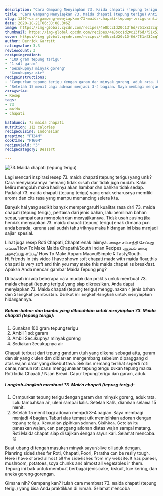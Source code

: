 ```yaml
---
description: "Cara Gampang Menyiapkan 73. Maida chapati (tepung terigu) Anti Gagal"
title: "Cara Gampang Menyiapkan 73. Maida chapati (tepung terigu) Anti Gagal"
slug: 1297-cara-gampang-menyiapkan-73-maida-chapati-tepung-terigu-anti-gagal
date: 2020-10-21T06:08:08.306Z
image: https://img-global.cpcdn.com/recipes/4e8bcc1d20c13f6d/751x532cq70/73-maida-chapati-tepung-terigu-foto-resep-utama.jpg
thumbnail: https://img-global.cpcdn.com/recipes/4e8bcc1d20c13f6d/751x532cq70/73-maida-chapati-tepung-terigu-foto-resep-utama.jpg
cover: https://img-global.cpcdn.com/recipes/4e8bcc1d20c13f6d/751x532cq70/73-maida-chapati-tepung-terigu-foto-resep-utama.jpg
author: Derrick Garrett
ratingvalue: 3.3
reviewcount: 3
recipeingredient:
- "100 gram tepung terigu"
- "1 sdt garam"
- "Secukupnya minyak goreng"
- "Secukupnya air"
recipeinstructions:
- "Campurkan tepung terigu dengan garam dan minyak goreng, aduk rata. Lalu tambahkan air, uleni sampai kalis. Setelah Kalis, diamkan selama 15 menit."
- "Setelah 15 menit bagi adonan menjadi 3-4 bagian. Saya membagi menjadi 4 bagian. Taburi alas tempat utk memipihkan adonan dengan tepung terigu. Kemudian pipihkan adonan. Sisihkan. Setelah itu panaskan wajan, dan panggang adonan diatas wajan sampai matang. Roti Maida chapati siap di sajikan dengan sayur kari. Selamat mencoba. 😊"
categories:
- Resep
tags:
- 73
- maida
- chapati

katakunci: 73 maida chapati 
nutrition: 112 calories
recipecuisine: Indonesian
preptime: "PT24M"
cooktime: "PT60M"
recipeyield: "3"
recipecategory: Dessert

---
```



![73. Maida chapati (tepung terigu)](https://img-global.cpcdn.com/recipes/4e8bcc1d20c13f6d/751x532cq70/73-maida-chapati-tepung-terigu-foto-resep-utama.jpg)

Lagi mencari inspirasi resep 73. maida chapati (tepung terigu) yang unik? Cara menyiapkannya memang tidak susah dan tidak juga mudah. Kalau keliru mengolah maka hasilnya akan hambar dan bahkan tidak sedap. Padahal 73. maida chapati (tepung terigu) yang enak seharusnya memiliki aroma dan cita rasa yang mampu memancing selera kita.

Banyak hal yang sedikit banyak mempengaruhi kualitas rasa dari 73. maida chapati (tepung terigu), pertama dari jenis bahan, lalu pemilihan bahan segar, sampai cara mengolah dan menyajikannya. Tidak usah pusing jika hendak menyiapkan 73. maida chapati (tepung terigu) enak di mana pun anda berada, karena asal sudah tahu triknya maka hidangan ini bisa menjadi sajian spesial.

Lihat juga resep Roti Chapati, Chapati enak lainnya. மைதா சப்பாத்தி செய்வது எப்படி/How To Make Maida Chapathi/South Indian Recipes ஆப்பம் மாவு அரைப்பது எப்படி/ How To Make Appam Maavu/Simple &amp; Tasty/South. Hi,Friends in this video I have shown soft chapati made with maida flour,this chapati is very soft and thin you may make this maida chapati as breakfast. Apakah Anda mencari gambar Maida Tepung png?


Di bawah ini ada beberapa cara mudah dan praktis untuk membuat 73. maida chapati (tepung terigu) yang siap dikreasikan. Anda dapat menyiapkan 73. Maida chapati (tepung terigu) menggunakan 4 jenis bahan dan 2 langkah pembuatan. Berikut ini langkah-langkah untuk menyiapkan hidangannya.

<!--inarticleads1-->

##### Bahan-bahan dan bumbu yang dibutuhkan untuk menyiapkan 73. Maida chapati (tepung terigu):

1. Gunakan 100 gram tepung terigu
1. Ambil 1 sdt garam
1. Ambil Secukupnya minyak goreng
1. Sediakan Secukupnya air


Chapati terbuat dari tepung gandum utuh yang dikenal sebagai atta, garam dan air yang diulen dan dibiarkan mengembang sebelum dipanggang di atas wajan datar yang disebut tava. Sekilas memang terlihat seperti roti canai, namun roti canai menggunakan tepung terigu bukan tepung maida. Roti India Chapati / Naan Bread. Capur tepung terigu dan garam, aduk. 

<!--inarticleads2-->

##### Langkah-langkah membuat 73. Maida chapati (tepung terigu):

1. Campurkan tepung terigu dengan garam dan minyak goreng, aduk rata. Lalu tambahkan air, uleni sampai kalis. Setelah Kalis, diamkan selama 15 menit.
1. Setelah 15 menit bagi adonan menjadi 3-4 bagian. Saya membagi menjadi 4 bagian. Taburi alas tempat utk memipihkan adonan dengan tepung terigu. Kemudian pipihkan adonan. Sisihkan. Setelah itu panaskan wajan, dan panggang adonan diatas wajan sampai matang. Roti Maida chapati siap di sajikan dengan sayur kari. Selamat mencoba. 😊


Buat lubang di tengah masukan minyak sayur/olive oli aduk dengan. Planning sidedishes for Roti, Chapati, Poori, Paratha can be really tough. Here i have shared almost all the sidedishes from my website. It has paneer, mushroom, potatoes, soya chunks and almost all vegetables in them. Tepung ini baik untuk membuat berbagai jenis cake, biskuit, kue kering, dan aneka goreng-gorengan. 

Gimana nih? Gampang kan? Itulah cara membuat 73. maida chapati (tepung terigu) yang bisa Anda praktikkan di rumah. Selamat mencoba!
